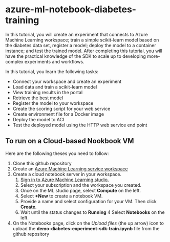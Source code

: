 # azure-ml-notebook-diabetes-training
In this tutorial, you will create an experiment that connects to Azure Machine Learning workspace; train a simple scikit-learn model based on the diabetes data set, register a model; deploy the model to a container instance; and test the trained model. After completing this tutorial, you will have the practical knowledge of the SDK to scale up to developing more-complex experiments and workflows. 

In this tutorial, you learn the following tasks:

* Connect your workspace and create an experiment 
* Load data and train a scikit-learn model
* View training results in the portal
* Retrieve the best model
* Register the model to your workspace
* Create the scoring script for your web service
* Create environment file for a Docker image
* Deploy the model to ACI
* Test the deployed model using the HTTP web service end point


## To run on a Cloud-based Nookbook VM

Here are the following theses you need to follow:
1. Clone this github repository
2. Create an [Azure Machine Learning service workspace](https://docs.microsoft.com/en-us/azure/machine-learning/service/how-to-manage-workspace)
3. Create a cloud notebook server in your workspace.
   1. [Sign in to Azure Machine Learning studio.](https://ml.azure.com/)
   2. Select your subscription and the workspace you created.
   3. Once on the ML studio page, select **Compute** on the left.
   4. Select **+New** to create a notebook VM.
   5. Provide a name and select configuration for your VM. Then click **Create**.
   6. Wait until the status changes to **Running**
4 Select **Notebooks** on the left.
5. On the Notebooks page, click on the *Upload files* (the up arrow) icon to upload the **demo-diabetes-experiment-sdk-train.ipynb** file from the github repository   


